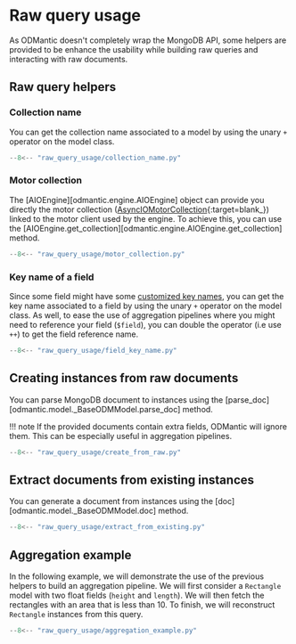 # Raw query usage

As ODMantic doesn't completely wrap the MongoDB API, some helpers are provided to be
enhance the usability while building raw queries and interacting with raw documents.

## Raw query helpers

### Collection name
You can get the collection name associated to a model by using the unary `+` operator on
the model class.
```python linenums="1"
--8<-- "raw_query_usage/collection_name.py"
```

### Motor collection
The [AIOEngine][odmantic.engine.AIOEngine] object can provide you directly the motor
collection
([AsyncIOMotorCollection](https://motor.readthedocs.io/en/stable/api-asyncio/asyncio_motor_collection.html){:target=blank_})
linked to the motor client used by the engine. To achieve this, you can use the
[AIOEngine.get_collection][odmantic.engine.AIOEngine.get_collection] method.

```python linenums="1" hl_lines="9"
--8<-- "raw_query_usage/motor_collection.py"
```

### Key name of a field
Since some field might have some [customized key names](fields.md#document-structure),
you can get the key name associated to a field by using the unary `+` operator on the
model class. As well, to ease the use of aggregation pipelines where you might need to
reference your field (`$field`), you can double the operator (i.e use `++`) to get the
field reference name.

```python linenums="1"
--8<-- "raw_query_usage/field_key_name.py"
```

## Creating instances from raw documents
You can parse MongoDB document to instances using the
[parse_doc][odmantic.model._BaseODMModel.parse_doc] method.

!!! note
    If the provided documents contain extra fields, ODMantic will ignore them. This can
    be especially useful in aggregation pipelines.

```python linenums="1" hl_lines="20 27 38-39 44"
--8<-- "raw_query_usage/create_from_raw.py"
```
## Extract documents from existing instances
You can generate a document from instances using the
[doc][odmantic.model._BaseODMModel.doc] method.
```python linenums="1" hl_lines="20 27 38-39 44"
--8<-- "raw_query_usage/extract_from_existing.py"
```
## Aggregation example
In the following example, we will demonstrate the use of the previous helpers to build
an aggregation pipeline. We will first consider a `Rectangle` model with two float
fields (`height` and `length`). We will then fetch the rectangles with an area that is
less than 10. To finish, we will reconstruct `Rectangle` instances from this query.

```python linenums="1" hl_lines="20 27 38-39 44"
--8<-- "raw_query_usage/aggregation_example.py"
```
